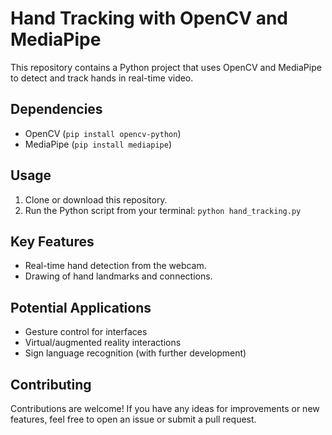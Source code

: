 # Hand Tracking with OpenCV and MediaPipe

This repository contains a Python project that uses OpenCV and MediaPipe to detect and track hands in real-time video.

## Dependencies

* OpenCV (`pip install opencv-python`)
* MediaPipe (`pip install mediapipe`)

## Usage

1. Clone or download this repository.
2. Run the Python script from your terminal: `python hand_tracking.py`

## Key Features

* Real-time hand detection from the webcam.
* Drawing of hand landmarks and connections.

## Potential Applications

* Gesture control for interfaces
* Virtual/augmented reality interactions
* Sign language recognition (with further development)

## Contributing

Contributions are welcome! If you have any ideas for improvements or new features, feel free to open an issue or submit a pull request.


